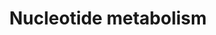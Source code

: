 ---
annotations:
- id: PW:0000031
  parent: classic metabolic pathway
  type: Pathway Ontology
  value: purine metabolic pathway
authors:
- N.Fidelman
- MaintBot
- Ddigles
- Eweitz
description: ''
last-edited: 2021-05-16
organisms:
- Rattus norvegicus
redirect_from:
- /index.php/Pathway:WP146
- /instance/WP146
- /instance/WP146_r116996
revision: r116996
schema-jsonld:
- '@context': https://schema.org/
  '@id': https://wikipathways.github.io/pathways/WP146.html
  '@type': Dataset
  creator:
    '@type': Organization
    name: WikiPathways
  description: ''
  keywords:
  - AMP
  - Adenylosuccinate
  - Adsl
  - Adss
  - Dhfr
  - Hprt1
  - IMP
  - Impdh1
  - Mthfd2
  - Nme2
  - Oaz1
  - Polb
  - Pold1
  - Polg
  - Prps1
  - Prps2
  - Rrm1-ps1
  - Rrm2
  - Rrm2b
  - Sat1
  - Srm
  license: CC0
  name: Nucleotide metabolism
seo: CreativeWork
title: Nucleotide metabolism
wpid: WP146
---